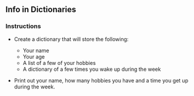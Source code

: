## Info in Dictionaries

### Instructions

* Create a dictionary that will store the following:

  * Your name
  * Your age
  * A list of a few of your hobbies
  * A dictionary of a few times you wake up during the week

* Print out your name, how many hobbies you have and a time you get up during the week.